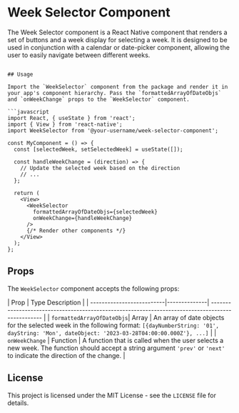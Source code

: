 # Week Selector Component

The Week Selector component is a React Native component that renders a set of buttons and a week display for selecting a week. It is designed to be used in conjunction with a calendar or date-picker component, allowing the user to easily navigate between different weeks.

```

## Usage

Import the `WeekSelector` component from the package and render it in your app's component hierarchy. Pass the `formattedArrayOfDateObjs` and `onWeekChange` props to the `WeekSelector` component.

```javascript
import React, { useState } from 'react';
import { View } from 'react-native';
import WeekSelector from '@your-username/week-selector-component';

const MyComponent = () => {
  const [selectedWeek, setSelectedWeek] = useState([]);

  const handleWeekChange = (direction) => {
    // Update the selected week based on the direction
    // ...
  };

  return (
    <View>
      <WeekSelector
        formattedArrayOfDateObjs={selectedWeek}
        onWeekChange={handleWeekChange}
      />
      {/* Render other components */}
    </View>
  );
};
```

## Props

The `WeekSelector` component accepts the following props:

| Prop                       | Type         Description                                                                                       |
| --------------------------|--------------| ------------------------------------------------------------------------------------------------- |
| `formattedArrayOfDateObjs`| Array        | An array of date objects for the selected week in the following format: `[{dayNumberString: '01', dayString: 'Mon', dateObject: '2023-03-28T04:00:00.000Z'}, ...]` |
| `onWeekChange`             | Function     | A function that is called when the user selects a new week. The function should accept a string argument `'prev'` or `'next'` to indicate the direction of the change. |

## License

This project is licensed under the MIT License - see the `LICENSE` file for details.

